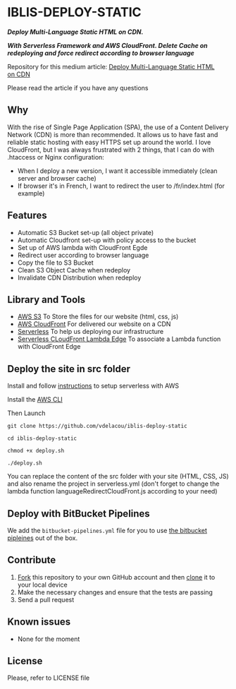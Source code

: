 # IBLIS-DEPLOY-STATIC

_**Deploy Multi-Language Static HTML on CDN.**_

**_With Serverless Framework and AWS CloudFront. Delete Cache on redeploying and force redirect according to browser language_**

Repository for this medium article: [Deploy Multi-Language Static HTML on CDN](https://medium.com/@vdelacou/serverless-graphql-with-aws-appsync-and-dynamodb-3dcbe29f026e)

Please read the article if you have any questions

## Why

With the rise of Single Page Application (SPA), the use of a Content Delivery Network (CDN) is more than recommended.
It allows us to have fast and reliable static hosting with easy HTTPS set up around the world.
I love CloudFront, but I was always frustrated with 2 things, that I can do with .htaccess or Nginx configuration:

- When I deploy a new version, I want it accessible immediately (clean server and browser cache)
- If browser it's in French, I want to redirect the user to /fr/index.html (for example)

## Features

- Automatic S3 Bucket set-up (all object private)
- Automatic Cloudfront set-up with policy access to the bucket
- Set up of AWS lambda with CloudFront Egde
- Redirect user according to browser language
- Copy the file to S3 Bucket
- Clean S3 Object Cache when redeploy
- Invalidate CDN Distribution when redeploy

## Library and Tools

- [AWS S3](https://aws.amazon.com/s3/) To Store the files for our website (html, css, js)
- [AWS CloudFront](https://aws.amazon.com/cloudfront/) For delivered our website on a CDN
- [Serverless](https://serverless.com/) To help us deploying our infrastructure
- [Serverless CLoudFront Lambda Edge](https://github.com/silvermine/serverless-plugin-cloudfront-lambda-edge) To associate a Lambda function with CloudFront Edge

## Deploy the site in src folder

Install and follow [instructions](https://serverless.com/framework/docs/providers/aws/guide/installation/) to setup serverless with AWS

Install the [AWS CLI](https://docs.aws.amazon.com/cli/latest/userguide/cli-chap-install.html)

Then Launch

`git clone https://github.com/vdelacou/iblis-deploy-static`

`cd iblis-deploy-static`

`chmod +x deploy.sh`

`./deploy.sh`

You can replace the content of the src folder with your site (HTML, CSS, JS) and also rename the project in serverless.yml (don't forget to change the lambda function languageRedirectCloudFront.js according to your need)

## Deploy with BitBucket Pipelines

We add the `bitbucket-pipelines.yml` file for you to use [the bitbucket pipleines](https://bitbucket.org/product/features/pipelines) out of the box.

## Contribute

1.  [Fork](https://help.github.com/articles/fork-a-repo/) this repository to your own GitHub account and then [clone](https://help.github.com/articles/cloning-a-repository/) it to your local device
2.  Make the necessary changes and ensure that the tests are passing
3.  Send a pull request

## Known issues

- None for the moment

## License

Please, refer to LICENSE file
